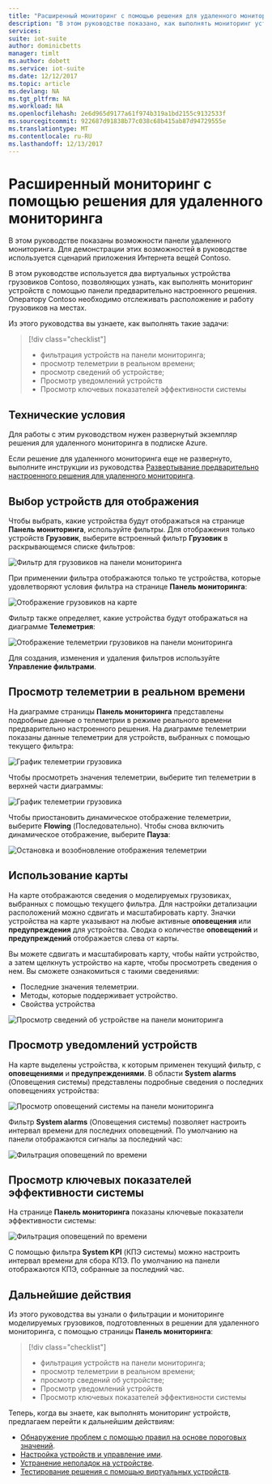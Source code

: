 ```yaml
---
title: "Расширенный мониторинг с помощью решения для удаленного мониторинга в Azure | Документация Майкрософт"
description: "В этом руководстве показано, как выполнять мониторинг устройств с помощью панели решения для удаленного мониторинга."
services: 
suite: iot-suite
author: dominicbetts
manager: timlt
ms.author: dobett
ms.service: iot-suite
ms.date: 12/12/2017
ms.topic: article
ms.devlang: NA
ms.tgt_pltfrm: NA
ms.workload: NA
ms.openlocfilehash: 2e6d965d9177a61f974b319a1bd2155c9132533f
ms.sourcegitcommit: 922687d91838b77c038c68b415ab87d94729555e
ms.translationtype: MT
ms.contentlocale: ru-RU
ms.lasthandoff: 12/13/2017
---
```

# <a name="perform-advanced-monitoring-using-the-remote-monitoring-solution"></a>Расширенный мониторинг с помощью решения для удаленного мониторинга

В этом руководстве показаны возможности панели удаленного мониторинга. Для демонстрации этих возможностей в руководстве используется сценарий приложения Интернета вещей Contoso.

В этом руководстве используется два виртуальных устройства грузовиков Contoso, позволяющих узнать, как выполнять мониторинг устройств с помощью панели предварительно настроенного решения. Оператору Contoso необходимо отслеживать расположение и работу грузовиков на местах.

Из этого руководства вы узнаете, как выполнять такие задачи:

>[!div class="checklist"]
> * фильтрация устройств на панели мониторинга;
> * просмотр телеметрии в реальном времени;
> * просмотр сведений об устройстве;
> * Просмотр уведомлений устройств
> * Просмотр ключевых показателей эффективности системы

## <a name="prerequisites"></a>Технические условия

Для работы с этим руководством нужен развернутый экземпляр решения для удаленного мониторинга в подписке Azure.

Если решение для удаленного мониторинга еще не развернуто, выполните инструкции из руководства [Развертывание предварительно настроенного решения для удаленного мониторинга](iot-suite-remote-monitoring-deploy.md).

## <a name="choose-the-devices-to-display"></a>Выбор устройств для отображения

Чтобы выбрать, какие устройства будут отображаться на странице **Панель мониторинга**, используйте фильтры. Для отображения только устройств **Грузовик**, выберите встроенный фильтр **Грузовик** в раскрывающемся списке фильтров:

![Фильтр для грузовиков на панели мониторинга](media/iot-suite-remote-monitoring-monitor/dashboardtruckfilter.png)

При применении фильтра отображаются только те устройства, которые удовлетворяют условия фильтра на странице **Панель мониторинга**:

![Отображение грузовиков на карте](media/iot-suite-remote-monitoring-monitor/dashboardtruckmap.png)

Фильтр также определяет, какие устройства будут отображаться на диаграмме **Телеметрия**:

![Отображение телеметрии грузовиков на панели мониторинга](media/iot-suite-remote-monitoring-monitor/dashboardtelemetry.png)

Для создания, изменения и удаления фильтров используйте **Управление фильтрами**.

## <a name="view-real-time-telemetry"></a>Просмотр телеметрии в реальном времени

На диаграмме страницы **Панель мониторинга** представлены подробные данные о телеметрии в режиме реального времени предварительно настроенного решения. На диаграмме телеметрии показаны данные телеметрии для устройств, выбранных с помощью текущего фильтра:

![График телеметрии грузовика](media/iot-suite-remote-monitoring-monitor/dashboardtelemetryview.png)

Чтобы просмотреть значения телеметрии, выберите тип телеметрии в верхней части диаграммы:

![График телеметрии грузовика](media/iot-suite-remote-monitoring-monitor/dashboardselecttelemetry.png)

Чтобы приостановить динамическое отображение телеметрии, выберите **Flowing** (Последовательно). Чтобы снова включить динамическое отображение, выберите **Пауза**:

![Остановка и возобновление отображения телеметрии](media/iot-suite-remote-monitoring-monitor/dashboardtelemetrypause.png)

## <a name="use-the-map"></a>Использование карты

На карте отображаются сведения о моделируемых грузовиках, выбранных с помощью текущего фильтра. Для настройки детализации расположений можно сдвигать и масштабировать карту. Значки устройства на карте указывают на любые активные **оповещения** или **предупреждения** для устройства. Сводка о количестве **оповещений** и **предупреждений** отображается слева от карты.

Вы можете сдвигать и масштабировать карту, чтобы найти устройство, а затем щелкнуть устройство на карте, чтобы просмотреть сведения о нем. Вы сможете ознакомиться с такими сведениями:

* Последние значения телеметрии.
* Методы, которые поддерживает устройство.
* Свойства устройства

![Просмотр сведений об устройстве на панели мониторинга](media/iot-suite-remote-monitoring-monitor/dashboarddevicedetail.png)

## <a name="view-alarms-from-your-devices"></a>Просмотр уведомлений устройств

На карте выделены устройства, к которым применен текущий фильтр, с **оповещениями** и **предупреждениями**. В области **System alarms** (Оповещения системы) представлены подробные сведения о последних оповещениях устройства:

![Просмотр оповещений системы на панели мониторинга](media/iot-suite-remote-monitoring-monitor/dashboardsystemalarms.png)

Фильтр **System alarms** (Оповещения системы) позволяет настроить интервал времени для последних оповещений. По умолчанию на панели отображаются сигналы за последний час:

![Фильтрация оповещений по времени](media/iot-suite-remote-monitoring-monitor/dashboardalarmsfilter.png)

## <a name="view-the-system-kpis"></a>Просмотр ключевых показателей эффективности системы

На странице **Панель мониторинга** показаны ключевые показатели эффективности системы:

![Фильтрация оповещений по времени](media/iot-suite-remote-monitoring-monitor/dashboardkpis.png)

С помощью фильтра **System KPI** (КПЭ системы) можно настроить интервал времени для сбора КПЭ. По умолчанию на панели отображаются КПЭ, собранные за последний час.

## <a name="next-steps"></a>Дальнейшие действия

Из этого руководства вы узнали о фильтрации и мониторинге моделируемых грузовиков, подготовленных в решении для удаленного мониторинга, с помощью страницы **Панель мониторинга**:

<!-- Repeat task list from intro -->
>[!div class="checklist"]
> * фильтрация устройств на панели мониторинга;
> * просмотр телеметрии в реальном времени;
> * просмотр сведений об устройстве;
> * Просмотр уведомлений устройств
> * Просмотр ключевых показателей эффективности системы

Теперь, когда вы знаете, как выполнять мониторинг устройств, предлагаем перейти к дальнейшим действиям:

* [Обнаружение проблем с помощью правил на основе пороговых значений](./iot-suite-remote-monitoring-automate.md).
* [Настройка устройств и управление ими](./iot-suite-remote-monitoring-manage.md).
* [Устранение неполадок на устройстве](./iot-suite-remote-monitoring-maintain.md).
* [Тестирование решения с помощью виртуальных устройств](iot-suite-remote-monitoring-test.md).

<!-- Next tutorials in the sequence -->
